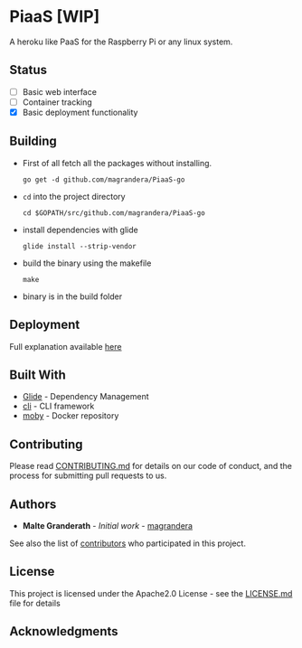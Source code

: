 # PiaaS [WIP]

A heroku like PaaS for the Raspberry Pi or any linux system.

## Status
- [ ] Basic web interface
- [ ] Container tracking
- [x] Basic deployment functionality

## Building

+ First of all fetch all the packages without installing.
    ```shell
    go get -d github.com/magrandera/PiaaS-go
    ```
+ `cd` into the project directory
    ```shell
    cd $GOPATH/src/github.com/magrandera/PiaaS-go
    ```
+ install dependencies with glide
    ```shell
    glide install --strip-vendor
    ```
+ build the binary using the makefile
    ```shell
    make
    ```
+ binary is in the build folder

## Deployment

Full explanation available [here](doc/GUIDE.md)

## Built With

* [Glide](https://github.com/Masterminds/glide) - Dependency Management
* [cli](https://github.com/urfave/cli) - CLI framework
* [moby](https://github.com/moby/moby) - Docker repository

## Contributing

Please read [CONTRIBUTING.md](CONTRIBUTING.md) for details on our code of conduct, and the process for submitting pull requests to us.

## Authors

* **Malte Granderath** - *Initial work* - [magrandera](https://github.com/magrandera)

See also the list of [contributors](https://github.com/magrandera/PiaaS-go/graphs/contributors) who participated in this project.

## License

This project is licensed under the Apache2.0 License - see the [LICENSE.md](LICENSE.md) file for details

## Acknowledgments
